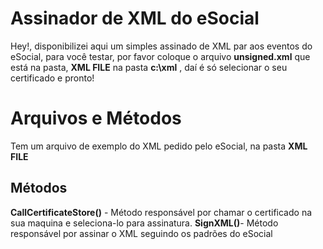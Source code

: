 # Assinador de XML do eSocial

Hey!, disponibilizei aqui um simples assinado de XML par aos eventos do eSocial, para você testar, por favor coloque o arquivo **unsigned.xml** que está na pasta, **XML FILE** na pasta **c:\xml** , daí é só selecionar o seu certificado e pronto!


# Arquivos e Métodos

Tem um arquivo de exemplo do XML pedido pelo eSocial, na pasta **XML FILE**

## Métodos

**CallCertificateStore()** - Método responsável por chamar o certificado na sua maquina e seleciona-lo para assinatura.
**SignXML()**-  Método responsável por assinar o XML seguindo os padrões do eSocial